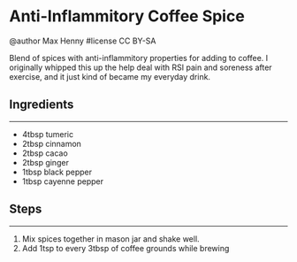# Anti-Inflammitory Coffee Spice
@author Max Henny #license CC BY-SA 

Blend of spices with anti-inflammitory properties for adding to coffee. I originally whipped this up the help deal with RSI pain and soreness after exercise, and it just kind of became my everyday drink.


## Ingredients
----
* 4tbsp tumeric
* 2tbsp cinnamon
* 2tbsp cacao
* 2tbsp ginger
* 1tbsp black pepper
* 1tbsp cayenne pepper



## Steps
----
1. Mix spices together in mason jar and shake well.
2. Add 1tsp to every 3tbsp of coffee grounds while brewing


